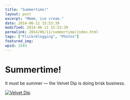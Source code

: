 ```yaml
---
title: "Summertime!"
layout: post
excerpt: "Mmmm, ice cream."
date: 2014-06-11 15:53:39
modified: 2014-06-11 15:53:39
permalink: 2014/06/11/summertime/index.html
tags: ["Flickrblogging", "Photos"]
featured_img: 
wpid: 1543
---
```


# Summertime!

It must be summer — the Velvet Dip is doing brisk business.

[![Velvet Dip](https://live.staticflickr.com/3746/14274179135_c53020e5df.jpg)](https://www.flickr.com/photos/pj/14274179135/)